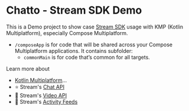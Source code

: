 # Chatto - Stream SDK Demo

This is a Demo project to show case [Stream SDK](https://getstream.io/) usage with KMP (Kotlin Multiplatform), especially Compose Multiplatform.

* `/composeApp` is for code that will be shared across your Compose Multiplatform applications.
  It contains subfolder:
  - `commonMain` is for code that’s common for all targets.

Learn more about
- [Kotlin Multiplatform](https://www.jetbrains.com/help/kotlin-multiplatform-dev/get-started.html)…
- ⭐ Stream's [Chat API](https://getstream.io/chat/)
- 📱 Stream's [Video API](https://getstream.io/video/)
- 🔔 Stream's [Activity Feeds](https://getstream.io/activity-feeds/)

